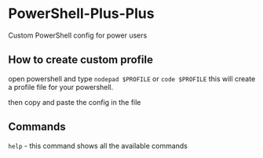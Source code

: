 # PowerShell-Plus-Plus
Custom PowerShell config for power users

## How to create custom profile

open powershell and type `nodepad $PROFILE` or `code $PROFILE` 
this will create a profile file for your powershell.

then copy and paste the config in the file

## Commands

`help` - this command shows all the available commands
